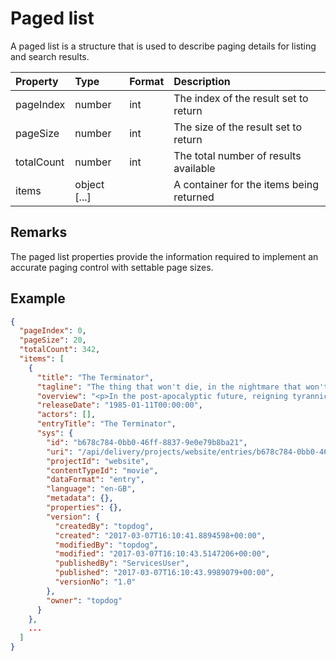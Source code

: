 # Paged list

A paged list is a structure that is used to describe paging details for listing and search results.

| Property | Type | Format | Description |
| :------- | :--- | :----- | :---------- |
| pageIndex | number | int | The index of the result set to return |
| pageSize | number | int | The size of the result set to return |
| totalCount | number | int | The total number of results available |
| items | object [...] |  | A container for the items being returned |

## Remarks

The paged list properties provide the information required to implement an accurate paging control with settable page sizes.

## Example

```json
{
  "pageIndex": 0,
  "pageSize": 20,
  "totalCount": 342,
  "items": [
    {
      "title": "The Terminator",
      "tagline": "The thing that won't die, in the nightmare that won't end.",
      "overview": "<p>In the post-apocalyptic future, reigning tyrannical supercomputers teleport a cyborg assassin known as the \"Terminator\" back to 1984 to kill Sarah Connor, whose unborn son is destined to lead insurgents against 21st century mechanical hegemony. Meanwhile, the human-resistance movement dispatches a lone warrior to safeguard Sarah. Can he stop the virtually indestructible killing machine?</p>",
      "releaseDate": "1985-01-11T00:00:00",
      "actors": [],
      "entryTitle": "The Terminator",
      "sys": {
        "id": "b678c784-0bb0-46ff-8837-9e0e79b8ba21",
        "uri": "/api/delivery/projects/website/entries/b678c784-0bb0-46ff-8837-9e0e79b8ba21",
        "projectId": "website",
        "contentTypeId": "movie",
        "dataFormat": "entry",
        "language": "en-GB",
        "metadata": {},
        "properties": {},
        "version": {
          "createdBy": "topdog",
          "created": "2017-03-07T16:10:41.8894598+00:00",
          "modifiedBy": "topdog",
          "modified": "2017-03-07T16:10:43.5147206+00:00",
          "publishedBy": "ServicesUser",
          "published": "2017-03-07T16:10:43.9989079+00:00",
          "versionNo": "1.0"
        },
        "owner": "topdog"
      }
    },
    ...
  ]
}
```
